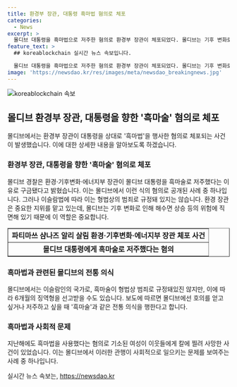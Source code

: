 ```yaml
---
title: 환경부 장관, 대통령 흑마법 혐의로 체포
categories:
  - News
excerpt: >
  몰디브 대통령을 흑마법으로 저주한 혐의로 환경부 장관이 체포되었다. 몰디브는 기후 변화로 침몰 위기에 처해있으며, 흑마술은 전통적인 의식으로 여겨지고 있다. 이슬람법에 따라 흑마법은 형법상 범죄는 아니지만 6개월 징역형을 선고받을 수 있음을 강조하고 있다. 과거에도 흑마술과 관련된 사건이 발생했으며, 이번 체포는 이 같은 문화적인 신념과 범죄 사이의 교차점을 더욱 부각시키고 있다. (150자)
feature_text: >
  ## koreablockchain 실시간 뉴스 속보입니다.

  몰디브 대통령을 흑마법으로 저주한 혐의로 환경부 장관이 체포되었다. 몰디브는 기후 변화로 침몰 위기에 처해있으며, 흑마술은 전통적인 의식으로 여겨지고 있다. 이슬람법에 따라 흑마법은 형법상 범죄는 아니지만 6개월 징역형을 선고받을 수 있음을 강조하고 있다. 과거에도 흑마술과 관련된 사건이 발생했으며, 이번 체포는 이 같은 문화적인 신념과 범죄 사이의 교차점을 더욱 부각시키고 있다. (150자)
image: 'https://newsdao.kr/res/images/meta/newsdao_breakingnews.jpg'
---
```


<p><img src="https://newsdao.kr/res/images/meta/newsdao_breakingnews.jpg" alt="koreablockchain 속보" /></p>

<h2 data-ke-size="size26">몰디브 환경부 장관, 대통령을 향한 '흑마술' 혐의로 체포</h2>

<p data-ke-size="size16">몰디브에서는 환경부 장관이 대통령을 상대로 '흑마법'을 행사한 혐의로 체포되는 사건이 발생했습니다. 이에 대한 상세한 내용을 알아보도록 하겠습니다.</p>

<h3>환경부 장관, 대통령을 향한 '흑마술' 혐의로 체포</h3>

<p data-ke-size="size16">몰디브 경찰은 환경·기후변화·에너지부 장관이 몰디브 대통령을 흑마술로 저주했다는 이유로 구금됐다고 밝혔습니다. 이는 몰디브에서 이런 식의 혐의로 공개된 사례 중 하나입니다. 그러나 이슬람법에 따라 이는 형법상의 범죄로 규정돼 있지는 않습니다. 환경 장관은 중요한 지위를 맡고 있는데, 몰디브는 기후 변화로 인해 해수면 상승 등의 위험에 직면해 있기 때문에 이 역할은 중요합니다.</p>

<table style="width: 100%;" border="1">
<tbody>
<tr>
<td style="text-align: center; height: 17px;"><b>파티마쓰 샴나즈 알리 살림 환경·기후변화·에너지부 장관 체포 사건</b></td>
</tr>
<tr>
<td style="text-align: center; height: 17px;"><b>몰디브 대통령에게 흑마술로 저주했다는 혐의</b></td>
</tr>
</tbody>
</table>

<h3>흑마법과 관련된 몰디브의 전통 의식</h3>

<p data-ke-size="size16">몰디브에서는 이슬람인의 국가로, 흑마술이 형법상 범죄로 규정돼있진 않지만, 이에 따라 6개월의 징역형을 선고받을 수도 있습니다. 보도에 따르면 몰디브에선 호의를 얻고 싶거나 저주하고 싶을 때 '흑마술'과 같은 전통 의식을 행한다고 합니다.</p>

<h3>흑마법과 사회적 문제</h3>

<p data-ke-size="size16">지난해에도 흑마법을 사용했다는 혐의로 기소된 여성이 이웃들에게 칼에 찔려 사망한 사건이 있었습니다. 이는 몰디브에서 이러한 관행이 사회적으로 일으키는 문제를 보여주는 사례 중 하나입니다.</p>
실시간 뉴스 속보는, <a href="https://newsdao.kr" rel="dofollow">https://newsdao.kr</a>


